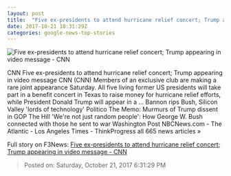 ```yaml
---
layout: post
title:  "Five ex-presidents to attend hurricane relief concert; Trump appearing in video message - CNN"
date: 2017-10-21 18:31:29Z
categories: google-news-top-stories
---
```


![Five ex-presidents to attend hurricane relief concert; Trump appearing in video message - CNN](http://cdn.cnn.com/cnnnext/dam/assets/150424140700-presidents-april-24-super-169.jpg)

CNN Five ex-presidents to attend hurricane relief concert; Trump appearing in video message CNN (CNN) Members of an exclusive club are making a rare joint appearance Saturday. All five living former US presidents will take part in a benefit concert in Texas to raise money for hurricane relief efforts, while President Donald Trump will appear in a ... Bannon rips Bush, Silicon Valley 'lords of technology' Politico The Memo: Murmurs of Trump dissent in GOP The Hill 'We're not just random people': How George W. Bush connected with those he sent to war Washington Post NBCNews.com - The Atlantic - Los Angeles Times - ThinkProgress all 665 news articles »


Full story on F3News: [Five ex-presidents to attend hurricane relief concert; Trump appearing in video message - CNN](http://www.f3nws.com/n/aNxUdC)

> Posted on: Saturday, October 21, 2017 6:31:29 PM

